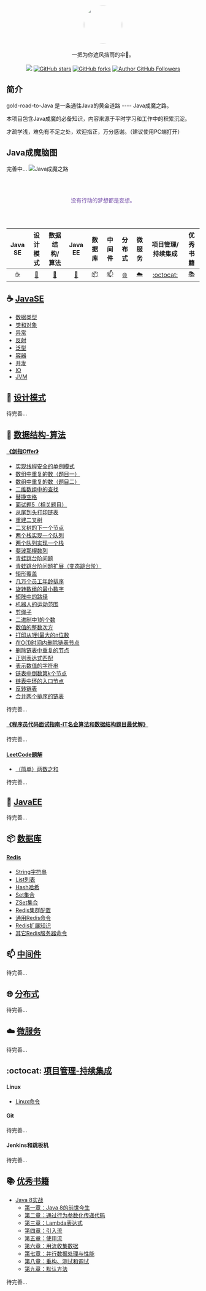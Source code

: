 <div align="center">
    <img src="assets/LOGO_gezisan.png" style="width:100px;border-radius:50px;">
    <br /><br />
    一把为你遮风挡雨的伞🌻。
    <br /><br />
    <a title="GitHub Watchers" target="_blank" href="https://github.com/tclilu/gold-road-to-Java/watchers">
    <img src="https://img.shields.io/github/watchers/tclilu/gold-road-to-Java?color=violet&logoColor=violet&style=social" /></a>
    <a title="GitHub stars" target="_blank" href="https://github.com/tclilu/gold-road-to-Java/stargazers">
    <img alt="GitHub stars" src="https://img.shields.io/github/stars/tclilu/gold-road-to-Java?color=violet&logoColor=violet&style=social" /></a>
    <a title="GitHub forks" target="_blank" href="https://github.com/tclilu/gold-road-to-Java/network">
    <img alt="GitHub forks" src="https://img.shields.io/github/forks/tclilu/gold-road-to-Java?color=violet&logoColor=violet&style=social" /></a>
    <a title="Author GitHub Followers" target="_blank" href="https://github.com/tclilu">
    <img alt="Author GitHub Followers" src="https://img.shields.io/github/followers/tclilu?label=Followers&color=violet&logoColor=violet&style=social" /></a>
</div> 

## 简介
gold-road-to-Java 是一条通往Java的黄金道路  ----  Java成魔之路。

本项目包含Java成魔的必备知识，内容来源于平时学习和工作中的积累沉淀。

才疏学浅，难免有不足之处，欢迎指正，万分感谢。（建议使用PC端打开）

## Java成魔脑图
完善中...
![Java成魔之路](assets/gold-road-to-java.png)

<div align="center">
<br /><br /><p style="color: #744DA9;">没有行动的梦想都是妄想。</p><br /><br />
</div>

| Java SE | 设计模式 | 数据结构/算法 | Java EE | 数据库 | 中间件 | 分布式 | 微服务 | 项目管理/持续集成 | 优秀书籍 |
| :--------: | :--------: | :--------: | :--------: | :--------: | :--------: | :--------: | :--------: | :--------: | :--------: |
| [:coffee:](#coffee-JavaSE) | [:sunflower:](#sunflower-设计模式) | [:pencil:](#pencil-数据结构-算法) | [:baby_bottle:](#baby_bottle-JavaEE) | [:package:](#package-数据库) | [:mailbox:](#mailbox-中间件) | [:globe_with_meridians:](#globe_with_meridians-分布式) | [:cloud:](#cloud-微服务) | [:octocat:](#octocat-项目管理-持续集成) | [:books:](#books-优秀书籍) |

## :coffee: [JavaSE](./JavaSE)
- [数据类型](./JavaSE/docs/数据类型.md)
- [类和对象](./JavaSE/docs/类和对象.md)
- [异常](./JavaSE/docs/异常.md)
- [反射](./JavaSE/docs/反射.md)
- [泛型](./JavaSE/docs/泛型.md)
- [容器](./JavaSE/docs/容器.md)
- [并发](./JavaSE/docs/并发.md)
- [IO](./JavaSE/docs/IO.md)
- [JVM](./JavaSE/docs/JVM.md)

## :sunflower: [设计模式](./设计模式)
待完善...

## :pencil: [数据结构-算法](./数据结构-算法)
#### [《剑指Offer》](./数据结构-算法/剑指Offer/README.md)
- [实现线程安全的单例模式](./数据结构-算法/剑指Offer/docs/实现线程安全的单例模式.md)
- [数组中重复的数（题目一）](./数据结构-算法/剑指Offer/docs/数组中重复的数（题目一）.md)
- [数组中重复的数（题目二）](./数据结构-算法/剑指Offer/docs/数组中重复的数（题目二）.md)
- [二维数组中的查找](./数据结构-算法/剑指Offer/docs/二维数组中的查找.md)
- [替换空格](./数据结构-算法/剑指Offer/docs/替换空格.md)
- [面试题5（相关题目）](./数据结构-算法/剑指Offer/docs/面试题5（相关题目）.md)
- [从尾到头打印链表](./数据结构-算法/剑指Offer/docs/从尾到头打印链表.md)
- [重建二叉树](./数据结构-算法/剑指Offer/docs/重建二叉树.md)
- [二叉树的下一个节点](./数据结构-算法/剑指Offer/docs/二叉树的下一个节点.md)
- [两个栈实现一个队列](./数据结构-算法/剑指Offer/docs/两个栈实现一个队列.md)
- [两个队列实现一个栈](./数据结构-算法/剑指Offer/docs/两个队列实现一个栈.md)
- [斐波那楔数列](./数据结构-算法/剑指Offer/docs/斐波那楔数列.md)
- [青蛙跳台阶问题](./数据结构-算法/剑指Offer/docs/青蛙跳台阶问题.md)
- [青蛙跳台阶问题扩展（变态跳台阶）](./数据结构-算法/剑指Offer/docs/青蛙跳台阶问题扩展（变态跳台阶）.md)
- [矩形覆盖](./数据结构-算法/剑指Offer/docs/矩形覆盖.md)
- [几万个员工年龄排序](./数据结构-算法/剑指Offer/docs/几万个员工年龄排序.md)
- [旋转数组的最小数字](./数据结构-算法/剑指Offer/docs/旋转数组的最小数字.md)
- [矩阵中的路径](./数据结构-算法/剑指Offer/docs/矩阵中的路径.md)
- [机器人的运动范围](./数据结构-算法/剑指Offer/docs/机器人的运动范围.md)
- [剪绳子](./数据结构-算法/剑指Offer/docs/剪绳子.md)
- [二进制中1的个数](./数据结构-算法/剑指Offer/docs/二进制中1的个数.md)
- [数值的整数次方](./数据结构-算法/剑指Offer/docs/数值的整数次方.md)
- [打印从1到最大的n位数](./数据结构-算法/剑指Offer/docs/打印从1到最大的n位数.md)
- [在O(1)时间内删除链表节点](./数据结构-算法/剑指Offer/docs/在O(1)时间内删除链表节点.md)
- [删除链表中重复的节点](./数据结构-算法/剑指Offer/docs/删除链表中重复的节点.md)
- [正则表达式匹配](./数据结构-算法/剑指Offer/docs/正则表达式匹配.md)
- [表示数值的字符串](./数据结构-算法/剑指Offer/docs/表示数值的字符串.md)
- [链表中倒数第k个节点](./数据结构-算法/剑指Offer/docs/链表中倒数第k个节点.md)
- [链表中环的入口节点](./数据结构-算法/剑指Offer/docs/链表中环的入口节点.md)
- [反转链表](./数据结构-算法/剑指Offer/docs/反转链表.md)
- [合并两个排序的链表](./数据结构-算法/剑指Offer/docs/合并两个排序的链表.md)

待完善...

#### [《程序员代码面试指南-IT名企算法和数据结构题目最优解》](./数据结构-算法/程序员代码面试指南-IT名企算法和数据结构题目最优解/README.md)
待完善...

#### [LeetCode题解](./数据结构-算法/LeetCode题解/README.md)
- [（简单）两数之和](./数据结构-算法/LeetCode题解/docs/（简单）两数之和.md)

待完善...

## :baby_bottle: [JavaEE](./JavaEE)
待完善...

## :package: [数据库](./数据库)
#### [Redis](./数据库/Redis/README.md)
- [String字符串](./数据库/Redis/String字符串.md)
- [List列表](./数据库/Redis/List列表.md)
- [Hash哈希](./数据库/Redis/Hash哈希.md)
- [Set集合](./数据库/Redis/Set集合.md)
- [ZSet集合](./数据库/Redis/ZSet集合.md)
- [Redis集群配置](./数据库/Redis/Redis集群配置.md)
- [通用Redis命令](./数据库/Redis/通用Redis命令.md)
- [Redis扩展知识](./数据库/Redis/Redis扩展知识.md)
- [其它Redis服务器命令](./数据库/Redis/其它Redis服务器命令.md)

## :mailbox: [中间件](./中间件)
待完善...

## :globe_with_meridians: [分布式](./分布式)
待完善...

## :cloud: [微服务](./微服务)
待完善...

## :octocat: [项目管理-持续集成](./项目管理-持续集成)
#### Linux
- [Linux命令](./项目管理-持续集成/Linux/Linux命令.md)

#### Git
待完善...

#### Jenkins和跳板机
待完善...

## :books: [优秀书籍](./Book-Notes)
- [Java 8实战](./Book-Notes/Java8实战/README.md)
  - [第一章：Java 8的前世今生](./Book-Notes/Java8实战/notes/第1章-Java8的前世今生.md)
  - [第二章：通过行为参数化传递代码](./Book-Notes/Java8实战/notes/第2章-通过行为参数化传递代码.md)
  - [第三章：Lambda表达式](./Book-Notes/Java8实战/notes/第3章-Lambda表达式.md)
  - [第四章：引入流](./Book-Notes/Java8实战/notes/第4章-引入流.md)
  - [第五章：使用流](./Book-Notes/Java8实战/notes/第5章-使用流.md)
  - [第六章：用流收集数据](./Book-Notes/Java8实战/notes/第6章-用流收集数据.md)
  - [第七章：并行数据处理与性能](./Book-Notes/Java8实战/notes/第7章-并行数据处理与性能.md)
  - [第八章：重构、测试和调试](./Book-Notes/Java8实战/notes/第8章-重构-测试-调试.md)
  - [第九章：默认方法](./Book-Notes/Java8实战/notes/第9章-默认方法.md)

待完善...